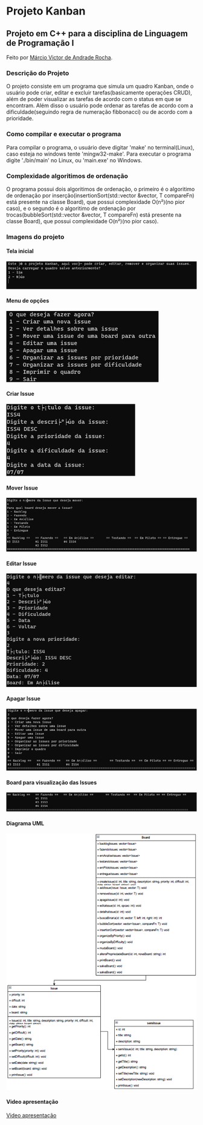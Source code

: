 # Projeto Kanban

## Projeto em C++ para a disciplina de Linguagem de Programação I

Feito por [Márcio Victor de Andrade Rocha](https://github.com/marciusvic).

### Descrição do Projeto

O projeto consiste em um programa que simula um quadro Kanban, onde o usuário pode criar, editar e excluir tarefas(basicamente operações CRUD), além de poder visualizar as tarefas de acordo com o status em que se encontram. Além disso o usuário pode ordenar as tarefas de acordo com a dificuldade(seguindo regra de numeração fibbonacci) ou de acordo com a prioridade.

### Como compilar e executar o programa

Para compilar o programa, o usuário deve digitar 'make' no terminal(Linux), caso esteja no windows tente 'mingw32-make'. Para executar o programa digite './bin/main' no Linux, ou 'main.exe' no Windows.

### Complexidade algoritimos de ordenação

O programa possui dois algoritimos de ordenação, o primeiro é o algoritimo de ordenação por inserção(insertionSort(std::vector<Issue> &vector, T compareFn) está presente na classe Board), que possui complexidade O(n²)(no pior caso), e o segundo é o algoritimo de ordenação por trocas(bubbleSort(std::vector<Issue> &vector, T compareFn) está presente na classe Board), que possui complexidade O(n²)(no pior caso).

### Imagens do projeto

#### Tela inicial

![Tela inicial](./docs/tela%20inicial.png)

#### Menu de opções

![Menu de opções](./docs/menu%20principal.png)

#### Criar Issue

![Criar Issue](./docs/criar%20Issue.png)

#### Mover Issue

![Mover Issue](./docs/mover%20Issue.png)

#### Editar Issue

![Editar Issue](./docs/editar%20Issue.png)

#### Apagar Issue

![Apagar Issue](./docs/apagar%20Issue.png)

#### Board para visualização das Issues

![Board](./docs/board.png)

#### Diagrama UML

![Diagrama UML](./docs/uml.png)

#### Video apresentação

[Video apresentação](https://www.youtube.com/watch?v=Fu19LgvNWsI)
